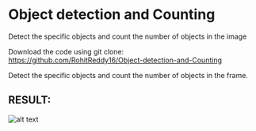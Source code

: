 # Object detection and Counting

 Detect the specific objects and count the number of objects in the image

Download the code using git clone: https://github.com/RohitReddy16/Object-detection-and-Counting

Detect the specific objects and count the number of objects in the frame. 

## RESULT: 
 ![alt text](http://url/to/Circles.jpg)
